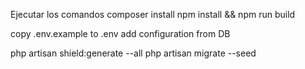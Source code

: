 Ejecutar los comandos 
composer install
npm install && npm run build

copy .env.example to .env 
add configuration from DB

php artisan shield:generate --all
php artisan migrate --seed

